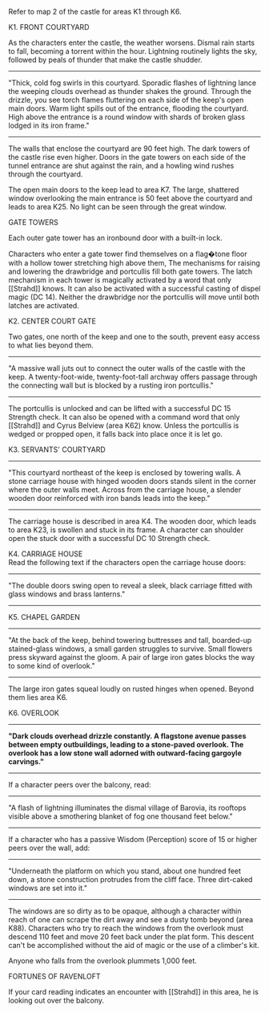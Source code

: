 Refer to map 2 of the castle for areas K1 through K6.

K1. FRONT COURTYARD

As the characters enter the castle, the weather worsens. Dismal rain starts to fall, becoming a torrent within the hour. Lightning routinely lights the sky, followed by peals of thunder that make the castle shudder.

_____
"Thick, cold fog swirls in this courtyard. Sporadic flashes of lightning lance the weeping clouds overhead as thunder shakes the ground. Through the drizzle, you see torch flames fluttering on each side of the keep's open main doors. Warm light spills out of the entrance, flooding the courtyard. High above the entrance is a round window with shards of broken glass lodged in its iron frame."
_____

The walls that enclose the courtyard are 90 feet high. The dark towers of the castle rise even higher. Doors in the gate towers on each side of the tunnel entrance are shut against the rain, and a howling wind rushes through the courtyard.

The open main doors to the keep lead to area K7. The large, shattered window overlooking the main entrance is 50 feet above the courtyard and leads to area K25. No light can be seen through the great window.

GATE TOWERS

Each outer gate tower has an ironbound door with a built-in lock.

Characters who enter a gate tower find themselves on a flag�tone floor with a hollow tower stretching high above them, The mechanisms for raising and lowering the drawbridge and portcullis fill both gate towers. The latch mechanism in each tower is magically activated by a word that only [[Strahd]] knows. It can also be activated with a successful casting of dispel magic (DC 14). Neither the drawbridge nor the portcullis will move until both latches are activated.

K2. CENTER COURT GATE 

Two gates, one north of the keep and one to the south, prevent easy access to what lies beyond them.
_____
"A massive wall juts out to connect the outer walls of the castle with the keep. A twenty-foot-wide, twenty-foot-tall archway offers passage through the connecting wall but is blocked by a rusting iron portcullis."
____

The portcullis is unlocked and can be lifted with a successful DC 15 Strength check. It can also be opened with a command word that only [[Strahd]] and Cyrus Belview (area K62) know. Unless the portcullis is wedged or propped open, it falls back into place once it is let go.

K3. SERVANTS' COURTYARD
______
"This courtyard northeast of the keep is enclosed by towering walls. A stone carriage house with hinged wooden doors stands silent in the corner where the outer walls meet. Across from the carriage house, a slender wooden door reinforced with iron bands leads into the keep."
___

The carriage house is described in area K4. The wooden door, which leads to area K23, is swollen and stuck in its frame. A character can shoulder open the stuck door with a successful DC 10 Strength check.

K4. CARRIAGE HOUSE  
Read the following text if the characters open the carriage house doors:
_____
"The double doors swing open to reveal a sleek, black carriage fitted with glass windows and brass lanterns."
____

K5. CHAPEL GARDEN
_____
"At the back of the keep, behind towering buttresses and tall, boarded-up stained-glass windows, a small garden struggles to survive. Small flowers press skyward against the gloom. A pair of large iron gates blocks the way to some kind of overlook."
_____
The large iron gates squeal loudly on rusted hinges when opened. Beyond them lies area K6.

K6. OVERLOOK
______
______"Dark clouds overhead drizzle constantly. A flagstone avenue passes between empty outbuildings, leading to a stone-paved overlook. The overlook has a low stone wall adorned with outward-facing gargoyle carvings."______
______

If a character peers over the balcony, read:

_______
"A flash of lightning illuminates the dismal village of Barovia, its rooftops visible above a smothering blanket of fog one thousand feet below."
_______

If a character who has a passive Wisdom (Perception) score of 15 or higher peers over the wall, add:

______
"Underneath the platform on which you stand, about one hundred feet down, a stone construction protrudes from the cliff face. Three dirt-caked windows are set into it."
______

The windows are so dirty as to be opaque, although a character within reach of one can scrape the dirt away and see a dusty tomb beyond (area K88). Characters who try to reach the windows from the overlook must descend 110 feet and move 20 feet back under the plat­ form. This descent can't be accomplished without the aid of magic or the use of a climber's kit.

Anyone who falls from the overlook plummets 1,000 feet.

FORTUNES OF RAVENLOFT

If your card reading indicates an encounter with [[Strahd]] in this area, he is looking out over the balcony.